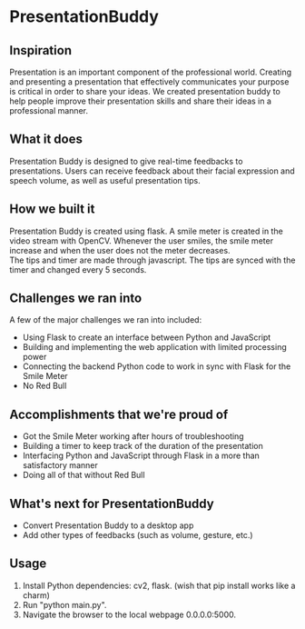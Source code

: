 # PresentationBuddy

## Inspiration
Presentation is an important component of the professional world. Creating and presenting a presentation that effectively communicates your purpose is critical in order to share your ideas. We created presentation buddy to help people improve their presentation skills and share their ideas in a professional manner.

## What it does
Presentation Buddy is designed to give real-time feedbacks to presentations. Users can receive feedback about their facial expression and speech volume, as well as useful presentation tips.

## How we built it
Presentation Buddy is created using flask. A smile meter is created in the video stream with OpenCV. Whenever the user smiles, the smile meter increase and when the user does not the meter decreases.\
The tips and timer are made through javascript. The tips are synced with the timer and changed every 5 seconds.

## Challenges we ran into
A few of the major challenges we ran into included:
- Using Flask to create an interface between Python and JavaScript
- Building and implementing the web application with limited processing power
- Connecting the backend Python code to work in sync with Flask for the Smile Meter
- No Red Bull

## Accomplishments that we're proud of
- Got the Smile Meter working after hours of troubleshooting
- Building a timer to keep track of the duration of the presentation
- Interfacing Python and JavaScript through Flask in a more than satisfactory manner
- Doing all of that without Red Bull

## What's next for PresentationBuddy
- Convert Presentation Buddy to a desktop app
- Add other types of feedbacks (such as volume, gesture, etc.)

## Usage
1. Install Python dependencies: cv2, flask. (wish that pip install works like a charm)
2. Run "python main.py".
3. Navigate the browser to the local webpage 0.0.0.0:5000.
